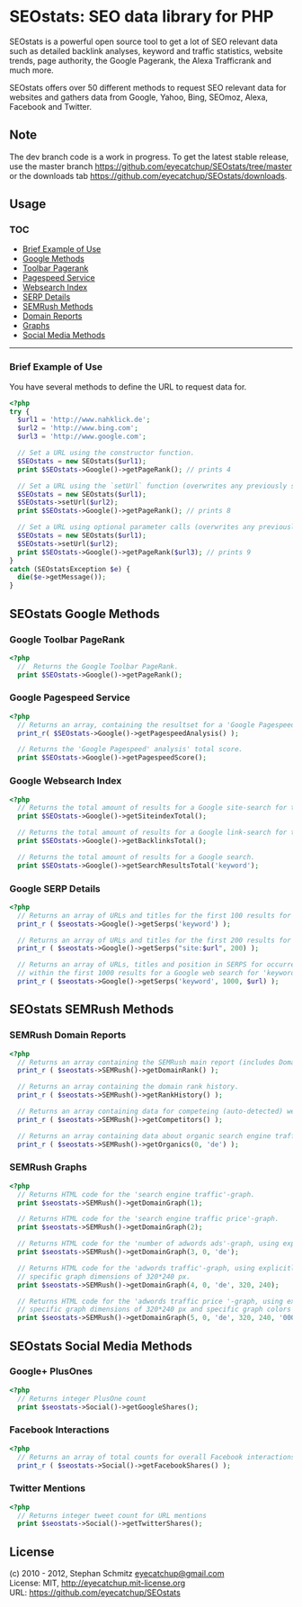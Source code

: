 # SEOstats: SEO data library for PHP

SEOstats is a powerful open source tool to get a lot of SEO relevant data such as detailed backlink analyses, keyword and traffic statistics, website trends, page authority, the Google Pagerank, the Alexa Trafficrank and much more.

SEOstats offers over 50 different methods to request SEO relevant data for websites and gathers data from Google, Yahoo, Bing, SEOmoz, Alexa, Facebook and Twitter.

## Note

The dev branch code is a work in progress. To get the latest stable release, use the master branch https://github.com/eyecatchup/SEOstats/tree/master or the downloads tab https://github.com/eyecatchup/SEOstats/downloads.

## Usage

### TOC

* <a href='#brief-example-of-use'>Brief Example of Use</a>  
* <a href='#seostats-google-methods'>Google Methods</a>   
 * <a href='#google-toolbar-pagerank'>Toolbar Pagerank</a>   
 * <a href='#google-pagespeed-service'>Pagespeed Service</a>   
 * <a href='#google-websearch-index'>Websearch Index</a>   
 * <a href='#google-serp-details'>SERP Details</a>   
* <a href='#seostats-semrush-methods'>SEMRush Methods</a>   
 * <a href='#semrush-domain-reports'>Domain Reports</a>   
 * <a href='#semrush-graphs'>Graphs</a>   
* <a href='#seostats-social-media-methods'>Social Media Methods</a>  

<hr>   
 
### Brief Example of Use
You have several methods to define the URL to request data for.
```php
<?php
try {
  $url1 = 'http://www.nahklick.de';
  $url2 = 'http://www.bing.com';
  $url3 = 'http://www.google.com';

  // Set a URL using the constructor function.
  $SEOstats = new SEOstats($url1);
  print $SEOstats->Google()->getPageRank(); // prints 4

  // Set a URL using the `setUrl` function (overwrites any previously set URL). Eg:
  $SEOstats = new SEOstats($url1);
  $SEOstats->setUrl($url2);
  print $SEOstats->Google()->getPageRank(); // prints 8

  // Set a URL using optional parameter calls (overwrites any previously set URL). Eg:
  $SEOstats = new SEOstats($url1);
  $SEOstats->setUrl($url2);
  print $SEOstats->Google()->getPageRank($url3); // prints 9
}
catch (SEOstatsException $e) {
  die($e->getMessage());
}
```

## SEOstats Google Methods

### Google Toolbar PageRank

```php
<?php
  //  Returns the Google Toolbar PageRank.
  print $SEOstats->Google()->getPageRank();
```

### Google Pagespeed Service

```php
<?php
  // Returns an array, containing the resultset for a 'Google Pagespeed' analysis.
  print_r( $SEOstats->Google()->getPagespeedAnalysis() );

  // Returns the 'Google Pagespeed' analysis' total score.
  print $SEOstats->Google()->getPagespeedScore();
```

### Google Websearch Index

```php
<?php
  // Returns the total amount of results for a Google site-search for the object URL.
  print $SEOstats->Google()->getSiteindexTotal();

  // Returns the total amount of results for a Google link-search for the object URL.
  print $SEOstats->Google()->getBacklinksTotal();

  // Returns the total amount of results for a Google search.
  print $SEOstats->Google()->getSearchResultsTotal('keyword');
```

### Google SERP Details

```php
<?php
  // Returns an array of URLs and titles for the first 100 results for a Google web search for 'keyword'.
  print_r ( $seostats->Google()->getSerps('keyword') );

  // Returns an array of URLs and titles for the first 200 results for a Google site-search for $url.
  print_r ( $seostats->Google()->getSerps("site:$url", 200) );

  // Returns an array of URLs, titles and position in SERPS for occurrences of $url
  // within the first 1000 results for a Google web search for 'keyword'.
  print_r ( $seostats->Google()->getSerps('keyword', 1000, $url) );
```

## SEOstats SEMRush Methods

### SEMRush Domain Reports

```php
<?php
  // Returns an array containing the SEMRush main report (includes DomainRank, Traffic- & Ads-Data)
  print_r ( $seostats->SEMRush()->getDomainRank() );

  // Returns an array containing the domain rank history.
  print_r ( $seostats->SEMRush()->getRankHistory() );

  // Returns an array containing data for competeing (auto-detected) websites.
  print_r ( $seostats->SEMRush()->getCompetitors() );

  // Returns an array containing data about organic search engine traffic, using explicitly SEMRush's german database.
  print_r ( $seostats->SEMRush()->getOrganics(0, 'de') );
```

### SEMRush Graphs

```php
<?php
  // Returns HTML code for the 'search engine traffic'-graph.
  print $seostats->SEMRush()->getDomainGraph(1);

  // Returns HTML code for the 'search engine traffic price'-graph.
  print $seostats->SEMRush()->getDomainGraph(2);

  // Returns HTML code for the 'number of adwords ads'-graph, using explicitly SEMRush's german database.
  print $seostats->SEMRush()->getDomainGraph(3, 0, 'de');

  // Returns HTML code for the 'adwords traffic'-graph, using explicitly SEMRush's german database and
  // specific graph dimensions of 320*240 px.
  print $seostats->SEMRush()->getDomainGraph(4, 0, 'de', 320, 240);

  // Returns HTML code for the 'adwords traffic price '-graph, using explicitly SEMRush's german database,
  // specific graph dimensions of 320*240 px and specific graph colors (black lines and red dots for data points).
  print $seostats->SEMRush()->getDomainGraph(5, 0, 'de', 320, 240, '000000', 'ff0000');
```

## SEOstats Social Media Methods

### Google+ PlusOnes

```php
<?php
  // Returns integer PlusOne count
  print $seostats->Social()->getGoogleShares();
```

### Facebook Interactions

```php
<?php
  // Returns an array of total counts for overall Facebook interactions count, shares, likes, comments and clicks.
  print_r ( $seostats->Social()->getFacebookShares() );
```

### Twitter Mentions

```php
<?php
  // Returns integer tweet count for URL mentions
  print $seostats->Social()->getTwitterShares();
```

## License

(c) 2010 - 2012, Stephan Schmitz eyecatchup@gmail.com   
License: MIT, http://eyecatchup.mit-license.org   
URL: https://github.com/eyecatchup/SEOstats   
